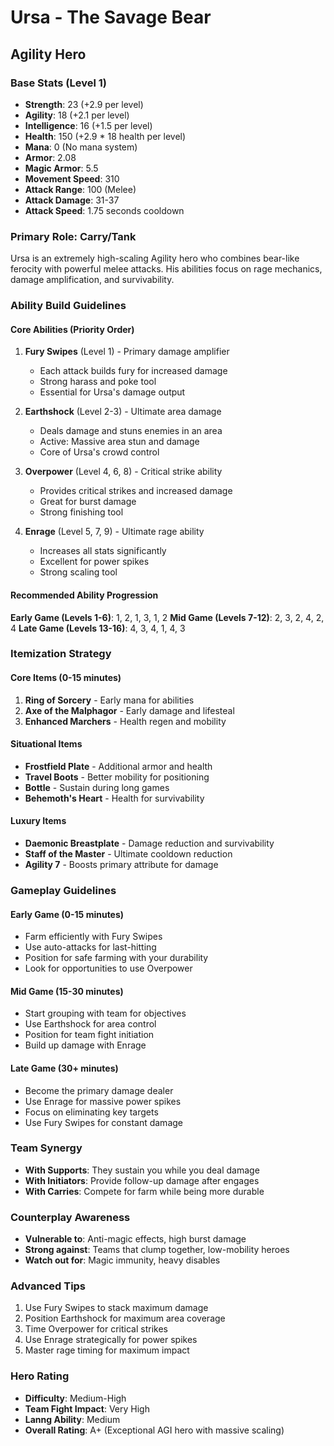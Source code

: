 # Ursa - The Savage Bear
## Agility Hero

### Base Stats (Level 1)
- **Strength**: 23 (+2.9 per level)
- **Agility**: 18 (+2.1 per level)
- **Intelligence**: 16 (+1.5 per level)
- **Health**: 150 (+2.9 * 18 health per level)
- **Mana**: 0 (No mana system)
- **Armor**: 2.08
- **Magic Armor**: 5.5
- **Movement Speed**: 310
- **Attack Range**: 100 (Melee)
- **Attack Damage**: 31-37
- **Attack Speed**: 1.75 seconds cooldown

### Primary Role: Carry/Tank
Ursa is an extremely high-scaling Agility hero who combines bear-like ferocity with powerful melee attacks. His abilities focus on rage mechanics, damage amplification, and survivability.

### Ability Build Guidelines

#### Core Abilities (Priority Order)
1. **Fury Swipes** (Level 1) - Primary damage amplifier
   - Each attack builds fury for increased damage
   - Strong harass and poke tool
   - Essential for Ursa's damage output

2. **Earthshock** (Level 2-3) - Ultimate area damage
   - Deals damage and stuns enemies in an area
   - Active: Massive area stun and damage
   - Core of Ursa's crowd control

3. **Overpower** (Level 4, 6, 8) - Critical strike ability
   - Provides critical strikes and increased damage
   - Great for burst damage
   - Strong finishing tool

4. **Enrage** (Level 5, 7, 9) - Ultimate rage ability
   - Increases all stats significantly
   - Excellent for power spikes
   - Strong scaling tool

#### Recommended Ability Progression
**Early Game (Levels 1-6)**: 1, 2, 1, 3, 1, 2
**Mid Game (Levels 7-12)**: 2, 3, 2, 4, 2, 4
**Late Game (Levels 13-16)**: 4, 3, 4, 1, 4, 3

### Itemization Strategy

#### Core Items (0-15 minutes)
1. **Ring of Sorcery** - Early mana for abilities
2. **Axe of the Malphagor** - Early damage and lifesteal
3. **Enhanced Marchers** - Health regen and mobility

#### Situational Items
- **Frostfield Plate** - Additional armor and health
- **Travel Boots** - Better mobility for positioning
- **Bottle** - Sustain during long games
- **Behemoth's Heart** - Health for survivability

#### Luxury Items
- **Daemonic Breastplate** - Damage reduction and survivability
- **Staff of the Master** - Ultimate cooldown reduction
- **Agility 7** - Boosts primary attribute for damage

### Gameplay Guidelines

#### Early Game (0-15 minutes)
- Farm efficiently with Fury Swipes
- Use auto-attacks for last-hitting
- Position for safe farming with your durability
- Look for opportunities to use Overpower

#### Mid Game (15-30 minutes)
- Start grouping with team for objectives
- Use Earthshock for area control
- Position for team fight initiation
- Build up damage with Enrage

#### Late Game (30+ minutes)
- Become the primary damage dealer
- Use Enrage for massive power spikes
- Focus on eliminating key targets
- Use Fury Swipes for constant damage

### Team Synergy
- **With Supports**: They sustain you while you deal damage
- **With Initiators**: Provide follow-up damage after engages
- **With Carries**: Compete for farm while being more durable

### Counterplay Awareness
- **Vulnerable to**: Anti-magic effects, high burst damage
- **Strong against**: Teams that clump together, low-mobility heroes
- **Watch out for**: Magic immunity, heavy disables

### Advanced Tips
1. Use Fury Swipes to stack maximum damage
2. Position Earthshock for maximum area coverage
3. Time Overpower for critical strikes
4. Use Enrage strategically for power spikes
5. Master rage timing for maximum impact

### Hero Rating
- **Difficulty**: Medium-High
- **Team Fight Impact**: Very High
- **Lanng Ability**: Medium
- **Overall Rating**: A+ (Exceptional AGI hero with massive scaling)
